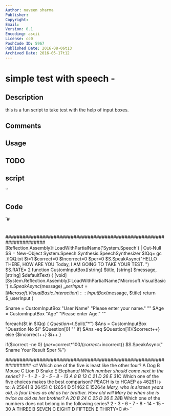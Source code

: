 ```yaml
---
Author: naveen sharma
Publisher: 
Copyright: 
Email: 
Version: 0.1
Encoding: ascii
License: cc0
PoshCode ID: 5967
Published Date: 2016-08-06t13
Archived Date: 2016-05-17t12
---
```


# simple test with speech - 

## Description

this is a fun script to take test with the help of input boxes.

## Comments



## Usage



## TODO



## script

``

## Code

`#
 #
 #
 ######################################################################
 [Reflection.Assembly]::LoadWithPartialName('System.Speech') | Out-Null
 $S = New-Object System.Speech.Synthesis.SpeechSynthesizer
 $IQq= gc .\IQQ.txt
 $i=1
 $correct=0
 $Incorrect=0
 $per=0
 $S.SpeakAsync("HELLO THERE, HOW ARE YOU Today, I AM GOING TO TAKE YOUR TEST. ")
 $S.RATE= 2
 function CustomInputBox([string] $title, [string] $message, [string] $defaultText) 
 {
    [void][System.Reflection.Assembly]::LoadWithPartialName('Microsoft.VisualBasic')
    $s.SpeakAsync($message) 
    $_userInput = [Microsoft.VisualBasic.Interaction]::InputBox($message, $title)
    return $_userInput
 }
 
 $name = CustomInputBox "User Name" "Please enter your name." ""
 $Age = CustomInputBox "Age" "Please enter Age." ""
 
 foreach($t in $IQq)
 {
    $Question=$t.Split("*")
    $Ans = CustomInputBox "Question No $i" $Question[0] ""
    if( $Ans -eq $Question[1]){$correct++} else {$incorrect++}
    $i++
 }
 
 if($correct -ne 0) {$per=$correct*100/($correct+$incorrect)}
 $S.SpeakAsync(" $name Your Result $per %")
 
 #################################################################
 <#
 Which one of the five is least like the other four?  A Dog B Mouse C Lion D Snake E Elephant*d
 Which number should come next in the series?  1 - 1 - 2 - 3 - 5 - 8 - 13  A 8 B 13 C 21 D 26 E 31*C
 Which one of the five choices makes the best comparison? PEACH is to HCAEP as 46251 is to:    A 25641  B 26451  C 12654  D 51462  E 15264*e
 Mary, who is sixteen years old, is four times as old as her brother. How old will Mary be when she is twice as old as her brother? A 20  B 24  C 25  D 26  E 28*B
 Which one of the numbers does not belong in the following series? 2 - 3 - 6 - 7 - 8 - 14 - 15 - 30   A THREE  B SEVEN  C EIGHT  D FIFTEEN  E THIRTY*C
 #>
`

